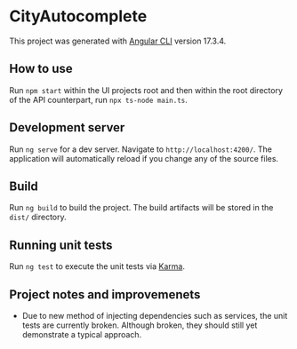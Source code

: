 # CityAutocomplete

This project was generated with [Angular CLI](https://github.com/angular/angular-cli) version 17.3.4.

## How to use

Run `npm start` within the UI projects root and then within the root directory of the API counterpart, run `npx ts-node main.ts`.

## Development server

Run `ng serve` for a dev server. Navigate to `http://localhost:4200/`. The application will automatically reload if you change any of the source files.

## Build

Run `ng build` to build the project. The build artifacts will be stored in the `dist/` directory.

## Running unit tests

Run `ng test` to execute the unit tests via [Karma](https://karma-runner.github.io).

## Project notes and improvemenets

- Due to new method of injecting dependencies such as services, the unit tests are currently broken. Although broken, they should still yet demonstrate a typical approach.
